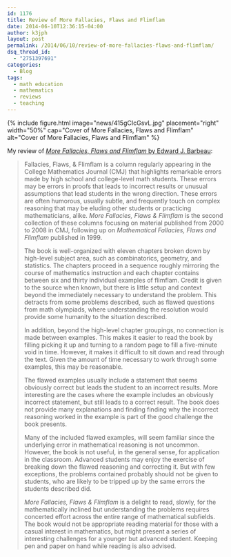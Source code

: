 ```yaml
---
id: 1176
title: Review of More Fallacies, Flaws and Flimflam
date: 2014-06-10T12:36:15-04:00
author: k3jph
layout: post
permalink: /2014/06/10/review-of-more-fallacies-flaws-and-flimflam/
dsq_thread_id:
  - "2751397691"
categories:
  - Blog
tags:
  - math education
  - mathematics
  - reviews
  - teaching
---
```

{% include figure.html image="news/415gCIcGsvL.jpg" placement="right" width="50%"
   cap="Cover of More Fallacies, Flaws and Flimflam"
   alt="Cover of More Fallacies, Flaws and Flimflam" %}

My review of [_More Fallacies, Flaws and Flimflam_ by Edward J. Barbeau](http://www.maa.org/publications/books/more-fallacies-flaws-and-flimflam "More Fallacies, Flaws and Flimflam at the Mathematical Association of America"):

> Fallacies, Flaws, & Flimflam is a column regularly appearing in the College Mathematics Journal (CMJ) that highlights remarkable errors made by high school and college-level math students. These errors may be errors in proofs that leads to incorrect results or unusual assumptions that lead students in the wrong direction. These errors are often humorous, usually subtle, and frequently touch on complex reasoning that may be eluding other students or practicing mathematicians, alike. _More Fallacies, Flaws & Flimflam_ is the second collection of these columns focusing on material published from 2000 to 2008 in CMJ, following up on _Mathematical Fallacies, Flaws and Flimflam_ published in 1999.
>
> The book is well-organized with eleven chapters broken down by high-level subject area, such as combinatorics, geometry, and statistics. The chapters proceed in a sequence roughly mirroring the course of mathematics instruction and each chapter contains between six and thirty individual examples of flimflam. Credit is given to the source when known, but there is little setup and context beyond the immediately necessary to understand the problem. This detracts from some problems described, such as flawed questions from math olympiads, where understanding the resolution would provide some humanity to the situation described.
>
> In addition, beyond the high-level chapter groupings, no connection is made between examples. This makes it easier to read the book by filling picking it up and turning to a random page to fill a five-minute void in time. However, it makes it difficult to sit down and read through the text. Given the amount of time necessary to work through some examples, this may be reasonable.
>
> The flawed examples usually include a statement that seems obviously correct but leads the student to an incorrect results. More interesting are the cases where the example includes an obviously incorrect statement, but still leads to a correct result. The book does not provide many explanations and finding finding why the incorrect reasoning worked in the example is part of the good challenge the book presents.
>
> Many of the included flawed examples, will seem familiar since the underlying error in mathematical reasoning is not uncommon. However, the book is not useful, in the general sense, for application in the classroom. Advanced students may enjoy the exercise of breaking down the flawed reasoning and correcting it. But with few exceptions, the problems contained probably should not be given to students, who are likely to be tripped up by the same errors the students described did.
>
> _More Fallacies, Flaws & Flimflam_ is a delight to read, slowly, for the mathematically inclined but understanding the problems requires concerted effort across the entire range of mathematical subfields. The book would not be appropriate reading material for those with a casual interest in mathematics, but might present a series of interesting challenges for a younger but advanced student. Keeping pen and paper on hand while reading is also advised.
